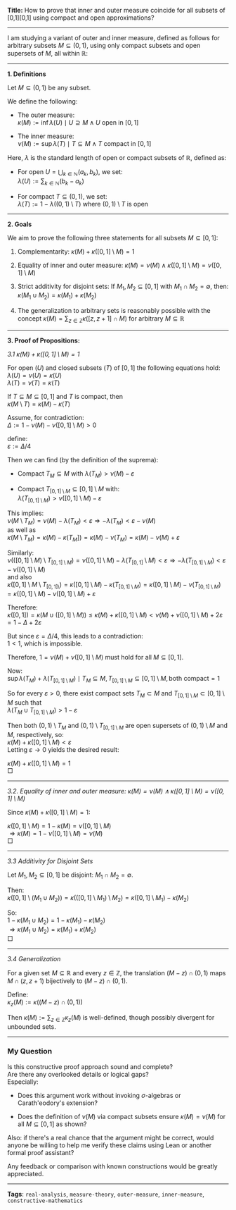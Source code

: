 
**Title:** How to prove that inner and outer measure coincide for all subsets of [0,1][0,1] using compact and open approximations?

----------

I am studying a variant of outer and inner measure, defined as follows for arbitrary subsets $M \subseteq (0,1)$, using only compact subsets and open supersets of $M$, all within $\mathbb{R}$:

----------

**1. Definitions**

Let $M \subseteq (0,1)$ be any subset.

We define the following:

-   The outer measure:  
    $\kappa(M) := \inf { \lambda(U) \mid U \supseteq M \wedge U \text{ open in } [0,1] }$
    
-   The inner measure:  
    $\nu(M) := \sup { \lambda(T) \mid T \subseteq M \wedge T \text{ compact in } [0,1] }$
    

Here, $\lambda$ is the standard length of open or compact subsets of $\mathbb{R}$, defined as:

-   For open $U = \bigcup_{k \in \mathbb{N}} (a_k, b_k)$, we set:  
    $\lambda(U) := \sum_{k \in \mathbb{N}} (b_k - a_k)$
    
-   For compact $T \subseteq (0,1)$, we set:  
    $\lambda(T) := 1 - \lambda((0,1) \setminus T)$ where $(0,1) \setminus T$ is open
    

----------

**2. Goals**

We aim to prove the following three statements for all subsets $M \subseteq [0,1]$:

1.  Complementarity: $\kappa(M) + \kappa([0,1] \setminus M) = 1$
    
2.  Equality of inner and outer measure: $\kappa(M) = \nu(M) \wedge \kappa ([0,1]\setminus M) = \nu([0,1]\setminus M)$
    
3.  Strict additivity for disjoint sets: If $M_1, M_2 \subseteq [0,1]$ with $M_1 \cap M_2 = \emptyset$, then:  
    $\kappa(M_1 \cup M_2) = \kappa(M_1) + \kappa(M_2)$
    
4.  The generalization to arbitrary sets is reasonably possible with the concept $\kappa(M) = \sum_{z\in \mathbb{Z}} \kappa([z,z+1]\cap M)$ for arbitrary $M \subseteq \mathbb{R}$
    

----------

**3. Proof of Propositions:**

_3.1 $\kappa(M) + \kappa([0,1] \setminus M) = 1$_

For open ($U$) and closed subsets ($T$) of $[0,1]$ the following equations hold:  
$\lambda(U)=\nu(U)=\kappa(U)$  
$\lambda(T)=\nu(T)=\kappa(T)$

If $T \subseteq M \subseteq [0,1]$ and $T$ is compact, then  
$\kappa(M\setminus T) = \kappa(M) - \kappa(T)$

Assume, for contradiction:  
$\Delta:=1-\nu(M)-\nu([0,1]\setminus M)>0$

define:  
$\varepsilon:=\Delta/4$

Then we can find (by the definition of the suprema):

-   Compact $T_M \subseteq M$ with $\lambda(T_M) > \nu(M) - \varepsilon$
    
-   Compact $T_{[0,1] \setminus M} \subseteq [0,1] \setminus M$ with:  
    $\lambda(T_{[0,1] \setminus M}) > \nu([0,1] \setminus M) - \varepsilon$
    

This implies:  
$\nu(M \setminus T_M) = \nu(M) - \lambda(T_M) < \varepsilon \Rightarrow - \lambda(T_M) < \varepsilon - \nu(M)$   
as well as  
$\kappa(M\setminus T_M) = \kappa(M) - \kappa(T_M]) =\kappa(M) - \nu(T_M)= \kappa(M)- \nu(M)+ \varepsilon$

Similarly:  
$\nu(([0,1]\setminus M) \setminus T_{[0,1]\setminus M}) = \nu([0,1]\setminus M) - \lambda(T_[0,1]\setminus M) < \varepsilon \Rightarrow - \lambda(T_{[0,1]\setminus M}) < \varepsilon - \nu([0,1]\setminus M)$   
and also  
$\kappa([0,1]\setminus M\setminus T_{[0,1]\setminus }) = \kappa([0,1]\setminus M) - \kappa(T_{[0,1]\setminus M }) =\kappa([0,1]\setminus M) - \nu(T_{[0,1]\setminus M })= \kappa([0,1]\setminus M)- \nu([0,1]\setminus M)+ \varepsilon$

Therefore:  
$\kappa([0,1]) = \kappa(M \cup ([0,1] \setminus M)) \leq \kappa(M) + \kappa([0,1] \setminus M) < \nu(M) + \nu([0,1] \setminus M) + 2\varepsilon = 1 - \Delta + 2\varepsilon$

But since $\varepsilon = \Delta / 4$, this leads to a contradiction:  
$1 < 1$, which is impossible.

Therefore, $1 = \nu(M) + \nu([0,1] \setminus M)$ must hold for all $M \subseteq [0,1]$.

Now:  
$\sup { \lambda(T_M) + \lambda(T_{[0,1] \setminus M}) \mid T_M \subseteq M, T_{[0,1] \setminus M} \subseteq [0,1]\setminus M, \text{both compact} } = 1$

So for every $\varepsilon > 0$, there exist compact sets $T_M \subset M$ and $T_{[0,1] \setminus M} \subset [0,1] \setminus M$ such that  
$\lambda(T_M \cup T_{[0,1] \setminus M}) > 1 - \varepsilon$

Then both $(0,1)\setminus T_M$ and $(0,1)\setminus T_{[0,1]\setminus M}$ are open supersets of $(0,1)\setminus M$ and $M$, respectively, so:  
$\kappa(M) + \kappa([0,1] \setminus M) < \varepsilon$  
Letting $\varepsilon \to 0$ yields the desired result:

$\kappa(M) + \kappa([0,1]\setminus M) = 1$  
$\Box$

----------

_3.2. Equality of inner and outer measure: $\kappa(M) = \nu(M) \wedge \kappa ([0,1]\setminus M) = \nu([0,1]\setminus M)$_

Since $\kappa(M)+\kappa([0,1]\setminus M) =1$:

$\kappa([0,1]\setminus M) = 1 -\kappa(M) = \nu([0,1]\setminus M)$  
$\Rightarrow \kappa(M) = 1 - \nu([0,1]\setminus M) = \nu(M)$  
$\Box$

----------

_3.3 Additivity for Disjoint Sets_

Let $M_1, M_2 \subseteq [0,1]$ be disjoint: $M_1 \cap M_2 = \emptyset$.

Then:  
$\kappa([0,1] \setminus (M_1 \cup M_2)) = \kappa(([0,1] \setminus M_1) \setminus M_2) = \kappa([0,1] \setminus M_1) - \kappa(M_2)$

So:  
$1 - \kappa(M_1 \cup M_2) = 1 - \kappa(M_1) - \kappa(M_2)$  
$\Rightarrow \kappa(M_1 \cup M_2) = \kappa(M_1) + \kappa(M_2)$  
$\Box$

----------

_3.4 Generalization_

For a given set $M \subseteq \mathbb{R}$ and every $z \in \mathbb{Z}$, the translation $(M - z) \cap (0,1)$ maps $M \cap (z, z+1)$ bijectively to $(M - z) \cap (0,1)$.

Define:  
$\kappa_z(M) := \kappa((M - z) \cap (0,1))$

Then $\kappa(M) := \sum_{z \in \mathbb{Z}} \kappa_z(M)$ is well-defined, though possibly divergent for unbounded sets.

----------

### My Question

Is this constructive proof approach sound and complete?  
Are there any overlooked details or logical gaps?  
Especially:

-   Does this argument work without invoking $\sigma$-algebras or Carath'eodory's extension?
    
-   Does the definition of $\nu(M)$ via compact subsets ensure $\kappa(M) = \nu(M)$ for all $M \subseteq [0,1]$ as shown?
    

Also: if there's a real chance that the argument might be correct, would anyone be willing to help me verify these claims using Lean or another formal proof assistant?

Any feedback or comparison with known constructions would be greatly appreciated.

----------

**Tags**: `real-analysis`, `measure-theory`, `outer-measure`, `inner-measure`, `constructive-mathematics`
